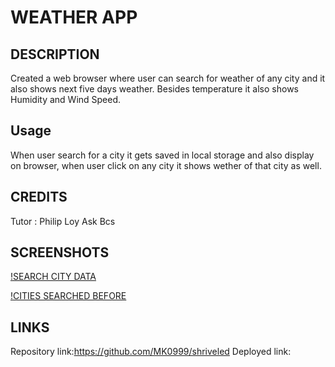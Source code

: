 # WEATHER APP

## DESCRIPTION
Created a web browser where user can search for weather of any city and it also shows next five days weather. Besides temperature it also shows Humidity and Wind Speed.

## Usage
When user search for a city it gets saved in local storage and also display on browser, when user click on any city it shows wether of that city as well.

## CREDITS
Tutor : Philip Loy
Ask Bcs

## SCREENSHOTS

[!SEARCH CITY DATA](https://github.com/MK0999/shriveled/blob/main/screenshots/Screenshot%20(31).png)


[!CITIES SEARCHED BEFORE](https://github.com/MK0999/shriveled/blob/main/screenshots/Screenshot%20(32).png)

## LINKS
Repository link:https://github.com/MK0999/shriveled
Deployed link:

